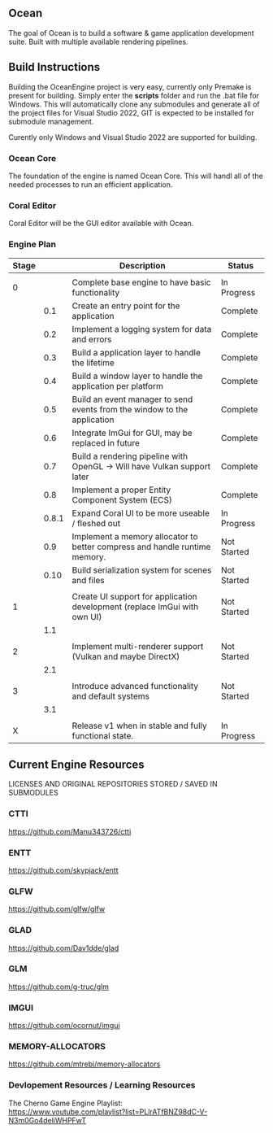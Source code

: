 ## Ocean
The goal of Ocean is to build a software & game application development suite. Built with multiple available rendering pipelines.

## Build Instructions
Building the OceanEngine project is very easy, currently only Premake is present for building. Simply enter the __scripts__ folder and run the .bat file for Windows. This will automatically clone any submodules and generate all of the project files for Visual Studio 2022, GIT is expected to be installed for submodule management.

Curently only Windows and Visual Studio 2022 are supported for building.

### Ocean Core
The foundation of the engine is named Ocean Core. This will handl all of the needed processes to run an efficient application.

### Coral Editor
Coral Editor will be the GUI editor available with Ocean.

### Engine Plan
| Stage |     | Description                                                               | Status      |
| ----- | --- | ------------------------------------------------------------------------- | ----------- |
|       |     |                                                                           |             |
| 0     |     | Complete base engine to have basic functionality                          | In Progress |
|       | 0.1 | Create an entry point for the application                                 | Complete    |
|       | 0.2 | Implement a logging system for data and errors                            | Complete    |
|       | 0.3 | Build a application layer to handle the lifetime                          | Complete    |
|       | 0.4 | Build a window layer to handle the application per platform               | Complete    |
|       | 0.5 | Build an event manager to send events from the window to the application  | Complete    |
|       | 0.6 | Integrate ImGui for GUI, may be replaced in future                        | Complete    |
|       | 0.7 | Build a rendering pipeline with OpenGL → Will have Vulkan support later   | Complete    |
|       | 0.8 | Implement a proper Entity Component System (ECS)                          | Complete    |
|       |0.8.1| Expand Coral UI to be more useable / fleshed out                          | In Progress |
|       | 0.9 | Implement a memory allocator to better compress and handle runtime memory.| Not Started |
|       | 0.10| Build serialization system for scenes and files                           | Not Started |
|       |     |                                                                           |             |
| 1     |     | Create UI support for application development (replace ImGui with own UI) | Not Started |
|       | 1.1 |                                                                           |             |
|       |     |                                                                           |             |
| 2     |     | Implement multi-renderer support (Vulkan and maybe DirectX)               | Not Started |
|       | 2.1 |                                                                           |             |
|       |     |                                                                           |             |
| 3     |     | Introduce advanced functionality and default systems                      | Not Started |
|       | 3.1 |                                                                           |             |
|       |     |                                                                           |             |
| X     |     | Release v1 when in stable and fully functional state.                     | In Progress |

## Current Engine Resources
LICENSES AND ORIGINAL REPOSITORIES STORED / SAVED  IN SUBMODULES

### CTTI
https://github.com/Manu343726/ctti

### ENTT
https://github.com/skypjack/entt

### GLFW
https://github.com/glfw/glfw

### GLAD
https://github.com/Dav1dde/glad

### GLM
https://github.com/g-truc/glm

### IMGUI
https://github.com/ocornut/imgui

### MEMORY-ALLOCATORS
https://github.com/mtrebi/memory-allocators

### Devlopement Resources / Learning Resources
The Cherno Game Engine Playlist: \
https://www.youtube.com/playlist?list=PLlrATfBNZ98dC-V-N3m0Go4deliWHPFwT

